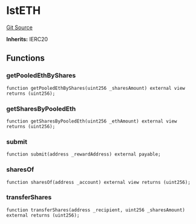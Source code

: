 # IstETH
[Git Source](https://github.com/stake-for-impact/stake-for-impact-contracts/blob/41d39fa73e1fd805ac874252d72e779f9bd6f027/src/interfaces/IstETH.sol)

**Inherits:**
IERC20


## Functions
### getPooledEthByShares


```solidity
function getPooledEthByShares(uint256 _sharesAmount) external view returns (uint256);
```

### getSharesByPooledEth


```solidity
function getSharesByPooledEth(uint256 _ethAmount) external view returns (uint256);
```

### submit


```solidity
function submit(address _rewardAddress) external payable;
```

### sharesOf


```solidity
function sharesOf(address _account) external view returns (uint256);
```

### transferShares


```solidity
function transferShares(address _recipient, uint256 _sharesAmount) external returns (uint256);
```

